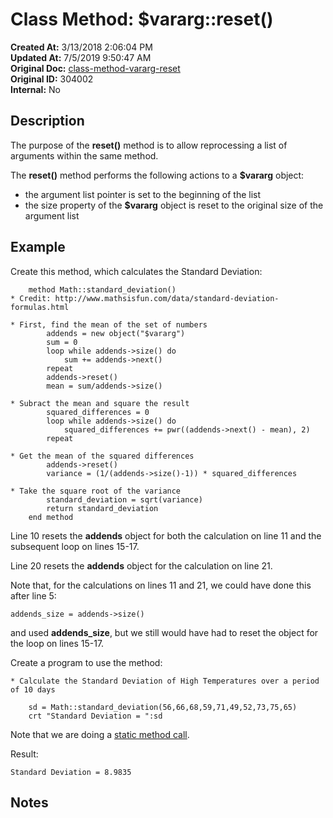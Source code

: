 # Class Method: $vararg::reset()

**Created At:** 3/13/2018 2:06:04 PM  
**Updated At:** 7/5/2019 9:50:47 AM  
**Original Doc:** [class-method-vararg-reset](https://docs.jbase.com/42948-dynamic-objects/class-method-vararg-reset)  
**Original ID:** 304002  
**Internal:** No  

## Description

The purpose of the **reset()** method is to allow reprocessing a list of arguments within the same method.

The **reset()** method performs the following actions to a **$vararg** object:

- the argument list pointer is set to the beginning of the list
- the size property of the **$vararg** object is reset to the original size of the argument list

## Example

Create this method, which calculates the Standard Deviation:

```
    method Math::standard_deviation()
* Credit: http://www.mathsisfun.com/data/standard-deviation-formulas.html

* First, find the mean of the set of numbers
        addends = new object("$vararg")
        sum = 0
        loop while addends->size() do
            sum += addends->next()
        repeat
        addends->reset()
        mean = sum/addends->size()

* Subract the mean and square the result
        squared_differences = 0
        loop while addends->size() do
            squared_differences += pwr((addends->next() - mean), 2)
        repeat

* Get the mean of the squared differences
        addends->reset()
        variance = (1/(addends->size()-1)) * squared_differences

* Take the square root of the variance
        standard_deviation = sqrt(variance)
        return standard_deviation
    end method
```

Line 10 resets the **addends** object for both the calculation on line 11 and the subsequent loop on lines 15-17.

Line 20 resets the **addends** object for the calculation on line 21.

Note that, for the calculations on lines 11 and 21, we could have done this after line 5:

```
addends_size = addends->size()
```

and used **addends\_size**, but we still would have had to reset the object for the loop on lines 15-17.

Create a program to use the method:

```
* Calculate the Standard Deviation of High Temperatures over a period of 10 days

    sd = Math::standard_deviation(56,66,68,59,71,49,52,73,75,65)
    crt "Standard Deviation = ":sd
```

Note that we are doing a [static method call](./../dynamic-objects-static-methods).

Result:

```
Standard Deviation = 8.9835
```

## Notes
